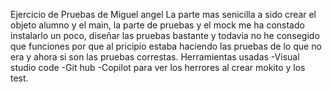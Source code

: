 Ejercicio de Pruebas de Miguel angel
La parte mas senicilla a sido crear el objeto alumno y el main, la parte de pruebas y el mock me ha constado instalarlo un poco, diseñar las pruebas bastante y todavia no he consegido que funciones por que al pricipio estaba haciendo las pruebas de lo que no era y ahora si son las pruebas correstas.
Herramientas usadas
-Visual studio code
-Git hub 
-Copilot para ver los herrores al crear mokito y los test.
